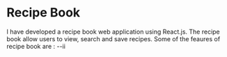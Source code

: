 # Recipe Book

I have developed a recipe book web application using React.js. The recipe book allow users to view, search and save recipes. Some of the feaures of recipe book are :
--ii
